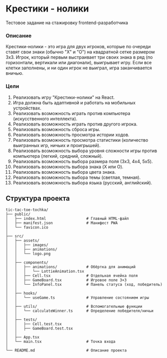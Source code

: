 # Крестики - нолики
Тестовое задание на стажировку frontend-разработчика

### Описание
Крестики-нолики - это игра для двух игроков, которые по очереди ставят свои знаки (обычно "X" и "O") на квадратной сетке размером 3x3. Игрок, который первым выстраивает три своих знака в ряд (по горизонтали, вертикали или диагонали), выигрывает игру. Если все клетки заполнены, и ни один игрок не выиграл, игра заканчивается вничью.
### Цели
1. Реализовать игру "Крестики-нолики" на React.
2. Игра должна быть адаптивной и работать на мобильных устройствах.
3. Реализовать возможность играть против компьютера (искусственного интеллекта).
4. Реализовать возможность играть против другого игрока.
5. Реализовать возможность сброса игры.
6. Реализовать возможность просмотра истории ходов.
7. Реализовать возможность просмотра статистики (количество выигранных игр, ничьих и проигрышей).
8. Реализовать возможность выбора уровня сложности игры против компьютера (легкий, средний, сложный).
9. Реализовать возможность выбора размера поля (3x3, 4x4, 5x5).
10. Реализовать возможность выбора знака (X или O).
11. Реализовать возможность выбора цвета знака.
12. Реализовать возможность выбора темы (светлая, темная).
13. Реализовать возможность выбора языка (русский, английский).

 ## Структура проекта
```
tic-tac-toe-tochka/
├── public/
│   ├── index.html                  # Главный HTML-файл
│   ├── manifest.json               # Манифест PWA
│   └── favicon.ico
│
├── src/
│   ├── assets/              
│   │   ├── images/             
│   │   ├── animations/          
│   │   └── logo.png
│   │
│   ├── components/        
│   │   ├── animations/             # Обёртка для анимаций
│   │   │   └── LottieAnimation.tsx
│   │   ├── Cell.tsx                # Отдельная ячейка поля
│   │   ├── GameBoard.tsx           # Игровое поле 3×3
│   │   └── InfoPanel.tsx           # Панель статуса (ход, победитель)
│   │
│   ├── hooks/      
│   │   └── useGame.ts              # Управление состоянием игры
│   │
│   ├── utils/                      # Вспомогательные функции
│   │   └── calculateWinner.ts      # Определение победителя/ничьи
│   │
│   ├── tests/             
│   │   ├── Cell.test.tsx
│   │   ├── GameBoard.test.tsx
│   │
│   ├── App.tsx              
│   └── main.tsx                    # Точка входа
│
└── README.md                       # Описание проекта
```